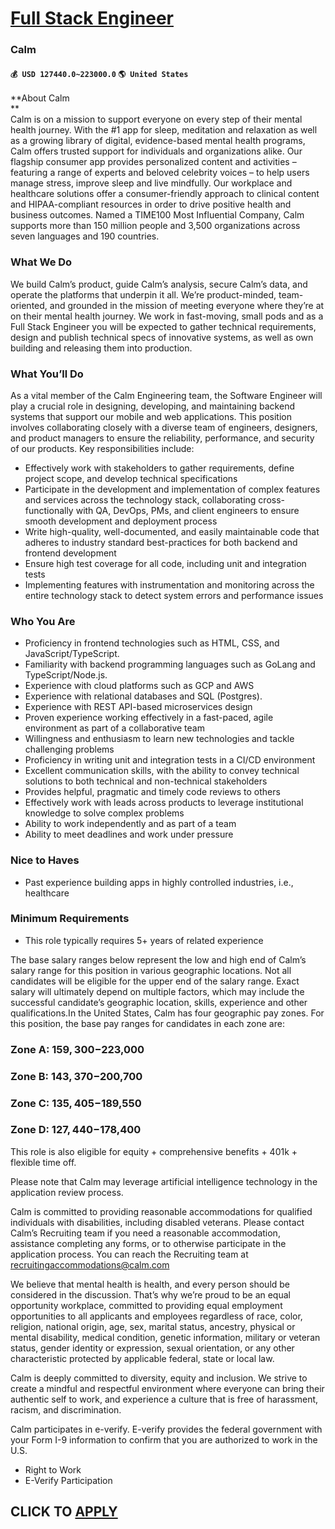 # [Full Stack Engineer](https://www.remotewlb.com/apply/full-stack-engineer-90920)  
### Calm  
#### `💰 USD 127440.0~223000.0` `🌎 United States`  

**About Calm  
**  
Calm is on a mission to support everyone on every step of their mental health journey. With the #1 app for sleep, meditation and relaxation as well as a growing library of digital, evidence-based mental health programs, Calm offers trusted support for individuals and organizations alike. Our flagship consumer app provides personalized content and activities – featuring a range of experts and beloved celebrity voices – to help users manage stress, improve sleep and live mindfully. Our workplace and healthcare solutions offer a consumer-friendly approach to clinical content and HIPAA-compliant resources in order to drive positive health and business outcomes. Named a TIME100 Most Influential Company, Calm supports more than 150 million people and 3,500 organizations across seven languages and 190 countries.

### What We Do

We build Calm’s product, guide Calm’s analysis, secure Calm’s data, and operate the platforms that underpin it all. We’re product-minded, team-oriented, and grounded in the mission of meeting everyone where they’re at on their mental health journey. We work in fast-moving, small pods and as a Full Stack Engineer you will be expected to gather technical requirements, design and publish technical specs of innovative systems, as well as own building and releasing them into production.

### What You’ll Do

As a vital member of the Calm Engineering team, the Software Engineer will play a crucial role in designing, developing, and maintaining backend systems that support our mobile and web applications. This position involves collaborating closely with a diverse team of engineers, designers, and product managers to ensure the reliability, performance, and security of our products. Key responsibilities include:

  * Effectively work with stakeholders to gather requirements, define project scope, and develop technical specifications
  * Participate in the development and implementation of complex features and services across the technology stack, collaborating cross-functionally with QA, DevOps, PMs, and client engineers to ensure smooth development and deployment process
  * Write high-quality, well-documented, and easily maintainable code that adheres to industry standard best-practices for both backend and frontend development
  * Ensure high test coverage for all code, including unit and integration tests
  * Implementing features with instrumentation and monitoring across the entire technology stack to detect system errors and performance issues

### Who You Are

  * Proficiency in frontend technologies such as HTML, CSS, and JavaScript/TypeScript.
  * Familiarity with backend programming languages such as GoLang and TypeScript/Node.js.
  * Experience with cloud platforms such as GCP and AWS 
  * Experience with relational databases and SQL (Postgres).
  * Experience with REST API-based microservices design
  * Proven experience working effectively in a fast-paced, agile environment as part of a collaborative team
  * Willingness and enthusiasm to learn new technologies and tackle challenging problems
  * Proficiency in writing unit and integration tests in a CI/CD environment
  * Excellent communication skills, with the ability to convey technical solutions to both technical and non-technical stakeholders
  * Provides helpful, pragmatic and timely code reviews to others
  * Effectively work with leads across products to leverage institutional knowledge to solve complex problems
  * Ability to work independently and as part of a team
  * Ability to meet deadlines and work under pressure

### Nice to Haves

  * Past experience building apps in highly controlled industries, i.e., healthcare

### Minimum Requirements

  * This role typically requires 5+ years of related experience

The base salary ranges below represent the low and high end of Calm’s salary range for this position in various geographic locations. Not all candidates will be eligible for the upper end of the salary range. Exact salary will ultimately depend on multiple factors, which may include the successful candidate’s geographic location, skills, experience and other qualifications.In the United States, Calm has four geographic pay zones. For this position, the base pay ranges for candidates in each zone are:

### Zone A: $159,300-$223,000

### Zone B: $143,370-$200,700

### Zone C: $135,405-$189,550

### Zone D: $127,440-$178,400

This role is also eligible for equity + comprehensive benefits + 401k + flexible time off.

Please note that Calm may leverage artificial intelligence technology in the application review process.

Calm is committed to providing reasonable accommodations for qualified individuals with disabilities, including disabled veterans. Please contact Calm’s Recruiting team if you need a reasonable accommodation, assistance completing any forms, or to otherwise participate in the application process. You can reach the Recruiting team at recruitingaccommodations@calm.com

We believe that mental health is health, and every person should be considered in the discussion. That’s why we’re proud to be an equal opportunity workplace, committed to providing equal employment opportunities to all applicants and employees regardless of race, color, religion, national origin, age, sex, marital status, ancestry, physical or mental disability, medical condition, genetic information, military or veteran status, gender identity or expression, sexual orientation, or any other characteristic protected by applicable federal, state or local law.

Calm is deeply committed to diversity, equity and inclusion. We strive to create a mindful and respectful environment where everyone can bring their authentic self to work, and experience a culture that is free of harassment, racism, and discrimination.

Calm participates in e-verify. E-verify provides the federal government with your Form I-9 information to confirm that you are authorized to work in the U.S.

  * Right to Work
  * E-Verify Participation

  
## CLICK TO [APPLY](https://www.remotewlb.com/apply/full-stack-engineer-90920)

